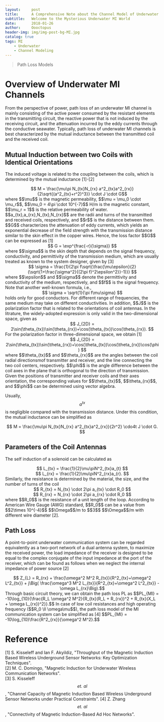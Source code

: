 ```yaml
---
layout:     post
title:      A Comprehensive Note about the Channel Model of Underwater Magnetic Induction Communications
subtitle:   Welcome to the Mysterious Underwater MI World
date:       2018-01-26
author:     Oooctopus
header-img: img/img-post-bg-MI.jpg
catalog: true
tags: MI
    - Underwater
    - Channel Modeling
---
```


> Path Loss Models

<script type="text/javascript" async src="https://cdn.mathjax.org/mathjax/latest/MathJax.js?config=TeX-MML-AM_CHTML"> </script>

# Overview of Underwater MI Channels
From the perspective of power, path loss of an underwater MI channel is mainly consisting of the active power consumed by the resistant elements in the transmitting circuit, the reactive power that is not induced by the receiving circuit, and the attenuation incurred by the eddy currents through the conductive seawater. Typically, path loss of underwater MI channels is best characterized by the mutual inductance between the transmitted coil and the received coil. 

## Mutual Induction between two Coils with Identical Orientations
The induced voltage is related to the coupling between the coils, which is determined by the mutual inductance [1]-[2]      
<center> $$ M = \frac{\mu\pi N_{tx}N_{rx} a^2_{tx}a^2_{rx}}{2\sqrt{(a^2_{tx}+r^2)^3}} \cdot J \cdot G$$ </center>
where $$\mu$$ is the magnetic permeability, $$\mu = \mu_0 \cdot \mu_r$$, $$\mu_0 = 4\pi \cdot 10^{-7}$$ H/m is the magnetic constant, $$\mu_r = 1$$ is the relative permeability of water. $$a_{tx},a_{rx},N_{tx},N_{rx}$$ are the radii and turns of the transmitted and received coils, respectively, and $$r$$ is the distance between them. $$G$$ characterizes the attenuation of eddy currents, which yields an exponential decrease of the field strength with the transmission distance similar to the skin effect in the copper wires. Hence, the loss factor     
$$G$$ can be expressed as [1]
<center> $$ G = \exp^{frac{-r}{\sigma}} $$ </center> 
where $$\sigma$$ is the skin depth that depends on the signal frequency, conductivity, and permittivity of the transmission medium, which are usually treated as known to the system designer, given by [3]
<center> $$ \sigma = \frac{1}{2\pi f\sqrt{\frac{\mu\epsilon}{2}(\sqrt{1+\frac{\sigma^2}{(2\pi f)^2\epsilon^2}}-1)}} $$ </center> 
where $$\epsilon$$ and $$\sigma$$ denote the permittivity and conductivity of the medium, respectively, and $$f$$ is the signal frequency. Note that another well-known formula, i.e.,
<center> $$ \sigma = \sqrt{1}{\pi f\mu\sigma} $$ </center> 
holds only for good conductors. For different range of frequencies, the same medium may take on different conductivities.
In addition, $$J$$ is the polarization factor that is related to the orientations of coil antennas. In the litrature, the widely-adopted expression is only valid in the two-dimensional space, given as
<center> $$ J_{2D} = 2\sin(\theta_{tx})\sin(\theta_{rx})+\cos(\theta_{tx})\cos(\theta_{rx}). $$ </center> 
For the polarization factor in three-dimensional space, we obtain [1]
<center> $$ J_{2D} = 2\sin(\theta_{tx})\sin(\theta_{rx})+\cos(\theta_{tx})\cos(\theta_{rx})\cos(\phi) $$ </center> 
where $$\theta_{tx}$$ and $$\theta_{rx}$$ are the angles 
between the coil radial directionsmof transmitter and receiver, and the line connecting the two coil centers, respectively. $$\phi$$ is the angle difference between the coil axes in the plane that is orthogonal to the direction of transmission. Given the positions of transmitter and receiver coils and their axes orientation, the corresponding values for $$\theta_{tx}$$, $$\theta_{rx}$$, and $$\phi$$ can be
determined using vector algebra.

Usually, $$a^{tx}$$ is negligible compared with the transmission distance. Under this condition, the mutual inductance can be simplified as 
<center> $$ M = \frac{\mu\pi N_{tx}N_{rx} a^2_{tx}a^2_{rx}}{2r^2} \cdo4t J \cdot G. $$ </center>  

## Parameters of the Coil Antennas
The self induction of a solenoid can be calculated as
<center> $$ L_{tx} = \frac{1}{2}\mu\piN^2_{tx}a_{t} $$ </center>   
<center> $$ L_{rx} = \frac{1}{2}\mu\piN^2_{rx}a_{r}. $$ </center> 
Similarly, the resistance is determined by the material, the size, and the number of turns of the coil
<center> $$ R_{tx} = N_{tx} \cdot 2\pi a_{tx} \cdot R_0 $$ </center> 
<center> $$ R_{rx} = N_{rx} \cdot 2\pi a_{rx} \cdot R_0 $$ </center> 
where $$R_0$$ is the resistance of a unit length of the loop. According to American Wire Gauge (AWG) standard, $$R_0$$ can be a value from $$2\times 10^{-4}$$ $$\Omega$$/m to $$3$$ $$\Omega$$/m with different wire diameter [2].

## Path Loss
A point-to-point underwater communication system can be regarded equivalently as a two-port network of a dual antenna system, to maximize the received power, the load impedance of the receiver is designed to be equal to the complex conjugate of the input impedance at the port of the receiver, which can be found as follows when we neglect the internal impedance of power source [2]
<center> $$ Z_{L} = R_{rx} + \frac{\omega^2 M^2 R_{tx}}{R^2_{tx}+\omega^2 L^2_{tx}} + j\Big( \frac{\omega^3 M^2 L_{tx}}{R^2_{tx}+\omega^2 L^2_{tx}} - \omega L_{rx}\Big).$$ </center>
Through basic circuit theory, we can obtain the path loss PL as
$$PL_{MI} = -10\log_{10}{\frac{R_L \omega^2 M^2}{R_{tx}(R_L + R_{rx})^2 + R_{tx}(X_L + \omega L_{rx})^2}}.$$
In case of low coil resistances and high operating frequency ($$R_0 \ll \omega\mu$$), the path loss model of the MI communication system can be simplified as [4]
$$PL_{MI} = -10\log_{10}\frac{R^2_{rx}}{\omega^2 M^2}.$$

# Reference
[1] S. Kisseleff and Ian F. Akyildiz, "Throughput of the Magnetic Induction Based Wireless Underground Sensor Networks: Key Optimization Techniques".   
[2] M. C. Domingo, "Magnetic Induction for Underwater Wireless Communication Networks".  
[3] S. Kisseleff $$\textit{et. al}$$, "Channel Capacity of Magnetic Induction Based Wireless Underground Sensor Networks under Practical Constraints".
[4] Z. Zhang $$\textit{et. al}$$, "Connectivity of Magnetic Induction-Based Ad Hoc Networks".
